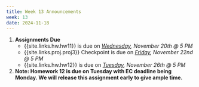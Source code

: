 ```yaml
---
title: Week 13 Announcements
week: 13
date: 2024-11-18
---
```


1. **Assignments Due**
    * {{site.links.hw.hw11}} is due on *<u>Wednesday</u>, November 20th @ 5 PM*
    * {{site.links.proj.proj3}} Checkpoint is due on *<u>Friday</u>, November 22nd @ 5 PM*
    * {{site.links.hw.hw12}} is due on *<u>Tuesday</u>, November 26th @ 5 PM*
2. **Note: Homework 12 is due on Tuesday with EC deadline being Monday. We will release this assignment early to give ample time.**

